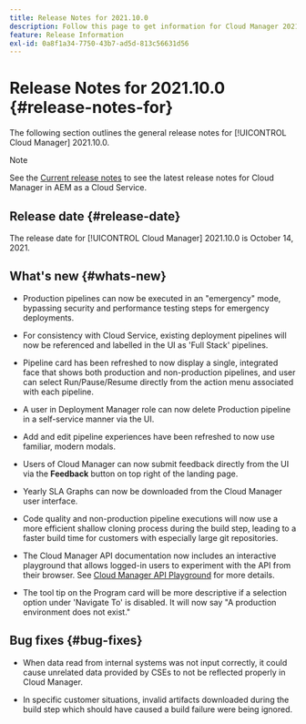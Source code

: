 ```yaml
---
title: Release Notes for 2021.10.0
description: Follow this page to get information for Cloud Manager 2021.10.0
feature: Release Information
exl-id: 0a8f1a34-7750-43b7-ad5d-813c56631d56
---
```

# Release Notes for 2021.10.0 {#release-notes-for}

The following section outlines the general release notes for [!UICONTROL Cloud Manager] 2021.10.0.

>[!NOTE]
>See the [Current release notes](https://experienceleague.adobe.com/docs/experience-manager-cloud-service/onboarding/getting-access/release-notes-cloud-manager/release-notes-cm-current.html?lang=en#getting-access) to see the latest release notes for Cloud Manager in AEM as a Cloud Service.

## Release date {#release-date}

The release date for [!UICONTROL Cloud Manager] 2021.10.0 is October 14, 2021.

## What's new {#whats-new}

* Production pipelines can now be executed in an "emergency" mode, bypassing security and performance testing steps for emergency deployments.

* For consistency with Cloud Service, existing deployment pipelines will now be referenced and labelled in the UI as 'Full Stack' pipelines.

* Pipeline card has been refreshed to now display a single, integrated face that shows both production and non-production pipelines, and user can select Run/Pause/Resume directly from the action menu associated with each pipeline.

* A user in Deployment Manager role can now delete Production pipeline in a self-service manner via the UI.

* Add and edit pipeline experiences have been refreshed to now use familiar, modern modals.

* Users of Cloud Manager can now submit feedback directly from the UI via the **Feedback** button on top right of the landing page.

* Yearly SLA Graphs can now be downloaded from the Cloud Manager user interface.

* Code quality and non-production pipeline executions will now use a more efficient shallow cloning process during the build step, leading to a faster build time for customers with especially large git repositories.

* The Cloud Manager API documentation now includes an interactive playground that allows logged-in users to experiment with the API from their browser. See [Cloud Manager API Playground](https://www.adobe.io/experience-cloud/cloud-manager/reference/playground/) for more details.

* The tool tip on the Program card will be more descriptive if a selection option under 'Navigate To' is disabled. It will now say "A production environment does not exist."


## Bug fixes {#bug-fixes}

* When data read from internal systems was not input correctly, it could cause unrelated data provided by CSEs to not be reflected properly in Cloud Manager. 

* In specific customer situations, invalid artifacts downloaded during the build step which should have caused a build failure were being ignored.
